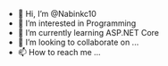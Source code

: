 - 👋 Hi, I’m @Nabinkc10
- 👀 I’m interested in Programming
- 🌱 I’m currently learning ASP.NET Core
- 💞️ I’m looking to collaborate on ...
- 📫 How to reach me ...

<!---
Nabinkc10/Nabinkc10 is a ✨ special ✨ repository because its `README.md` (this file) appears on your GitHub profile.
You can click the Preview link to take a look at your changes.
--->

